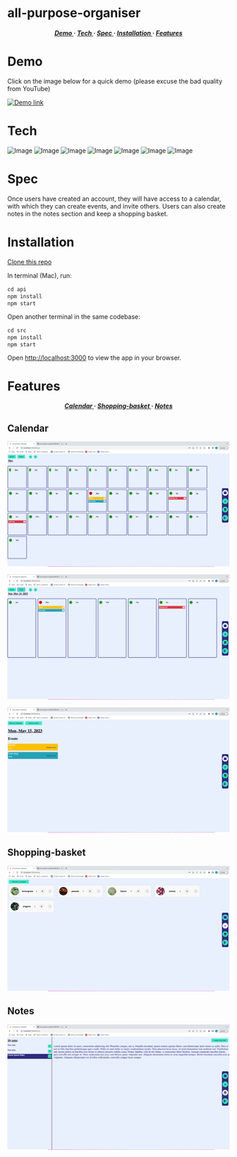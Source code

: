 # all-purpose-organiser

<div>

<h5 align="center">
<a href='https://github.com/tbuller/all-purpose-organiser/blob/main/README.md#Demo'> Demo </a> <span> · </span>  
<a href='https://github.com/tbuller/all-purpose-organiser/blob/main/README.md#Tech'> Tech </a> <span> · </span>
<a href='https://github.com/tbuller/all-purpose-organiser/blob/main/README.md#Spec'> Spec </a> <span> · </span>
<a href='https://github.com/tbuller/all-purpose-organiser/blob/main/README.md#Installation'> Installation </a><span> · </span>
<a href='https://github.com/tbuller/all-purpose-organiser/blob/main/README.md#Features'> Features </a>
<h5>
</div>

# Demo

Click on the image below for a quick demo (please excuse the bad quality from YouTube)
  
[![Demo link](https://img.youtube.com/vi/0dx6pYJfVpk/0.jpg)](https://www.youtube.com/watch?v=0dx6pYJfVpk)  

# Tech

![Image](https://img.shields.io/badge/React-20232A?style=for-the-badge&logo=react&logoColor=61DAFB)
![Image](https://img.shields.io/badge/Redux-593D88?style=for-the-badge&logo=redux&logoColor=white)
![Image](https://shields.io/badge/TypeScript-3178C6?logo=TypeScript&logoColor=FFF&style=for-the-badge)
![Image](https://img.shields.io/badge/node.js-6DA55F?style=for-the-badge&logo=node.js&logoColor=white)
![Image](https://img.shields.io/badge/Express.js-000000?style=for-the-badge&logo=express&logoColor=white)
![Image](https://img.shields.io/badge/MongoDB-4EA94B?style=for-the-badge&logo=mongodb&logoColor=white)
![Image](https://img.shields.io/badge/Sass-CC6699?style=for-the-badge&logo=sass&logoColor=white)

# Spec

Once users have created an account, they will have access to a calendar, with which they can create events, and invite others. Users can also create notes in the notes section and keep a shopping basket.

# Installation

[Clone this repo](https://github.com/tbuller/all-purpose-organiser.git)

In terminal (Mac), run:

```
cd api
npm install
npm start
```
Open another terminal in the same codebase:
```
cd src
npm install
npm start
```

Open [http://localhost:3000](http://localhost:3000) to view the app in your browser.
  
# Features
  
<div>

<h5 align="center">
<a href='https://github.com/tbuller/all-purpose-organiser/blob/main/README.md#Calendar'> Calendar </a> <span> · </span>  
<a href='https://github.com/tbuller/all-purpose-organiser/blob/main/README.md#Shopping-basket'> Shopping-basket </a> <span> · </span>
<a href='https://github.com/tbuller/all-purpose-organiser/blob/main/README.md#Notes'> Notes </a>
<h5>
</div>  
  
## Calendar
  
![Image](https://github.com/tbuller/all-purpose-organiser/blob/main/src/public/README_images/all-purpose-organiser-calendar-month-screenshot.png) 
  
![Image](https://github.com/tbuller/all-purpose-organiser/blob/main/src/public/README_images/all-purpose-organiser-calendar-week-screenshot.png)  
  
![Image](https://github.com/tbuller/all-purpose-organiser/blob/main/src/public/README_images/all-purpose-organiser-selected-day-screenshot.png)  
  
## Shopping-basket
  
![Image](https://github.com/tbuller/all-purpose-organiser/blob/main/src/public/README_images/all-purpose-organiser-shopping-basket-screenshot.png)  
  
## Notes  
  
![Image](https://github.com/tbuller/all-purpose-organiser/blob/main/src/public/README_images/all-purpose-organiser-notes-screenshot.png)  
